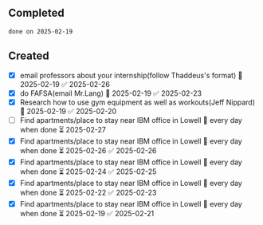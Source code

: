 
## Completed

```tasks
done on 2025-02-19
```

## Created
- [x] email professors about your internship(follow Thaddeus's format) 📅 2025-02-19 ✅ 2025-02-26
- [x] do FAFSA(email Mr.Lang) 📅 2025-02-19 ✅ 2025-02-23
- [x] Research how to use gym equipment as well as workouts(Jeff Nippard) 📅 2025-02-19 ✅ 2025-02-20
- [ ] Find apartments/place to stay near IBM office in Lowell 🔁 every day when done ⏳ 2025-02-27
- [x] Find apartments/place to stay near IBM office in Lowell 🔁 every day when done ⏳ 2025-02-26 ✅ 2025-02-26
- [x] Find apartments/place to stay near IBM office in Lowell 🔁 every day when done ⏳ 2025-02-24 ✅ 2025-02-25
- [x] Find apartments/place to stay near IBM office in Lowell 🔁 every day when done ⏳ 2025-02-22 ✅ 2025-02-23
- [x] Find apartments/place to stay near IBM office in Lowell 🔁 every day when done ⏳ 2025-02-19 ✅ 2025-02-21